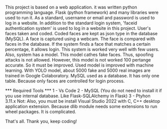 This project is based on a web application. it was written python programming language. Flask (python framework) and many libraries were used to run it.
As a standard, username or email and password is used to log in a website. 
In addition to the standard login system, 'faceid authentication system' is used to log in a website in this project.
User's faces taken and coded. Coded faces are kept as json type in the database (MySQL).
A face is captured using a webcam. The face is compared with faces in the database.  If the system finds a face that matches a certain percentage, it allows login. 
This system is worked very well with few users.
Also, system has a model. This model cathes fake faces. Thus, spoofing attacks is not allowed. However, this model is not worked 100 pertange accurate. So it must be improved. 
Used model is improved with machine learning. With YOLO model, about 5000 fake and 5000 real images are trained in Google Colaboratory.
MySQL used as a database. It has only one table. Because only faces are controlled for login process.

*** Required Tools *** 
 1 - Vs Code 
 2 - MySQL (You do not need to install it if you use internal database. Like Flask-SQLAlchemy in Flask)
 3 - Ptyhon 3.11.x
Not: Also, you must be install Visual Studio 2022 with C, C++ desktop application extension. Because dlib module needs some extensions to run wheel packages. It is complicated.



That's all.
Thank you, keep coding!
